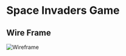 # Space Invaders Game

## Wire Frame

![Wireframe](https://images.unsplash.com/photo-1682695796497-31a44224d6d6?auto=format&fit=crop&q=80&w=1470&ixlib=rb-4.0.3&ixid=M3wxMjA3fDF8MHxwaG90by1wYWdlfHx8fGVufDB8fHx8fA%3D%3D)
